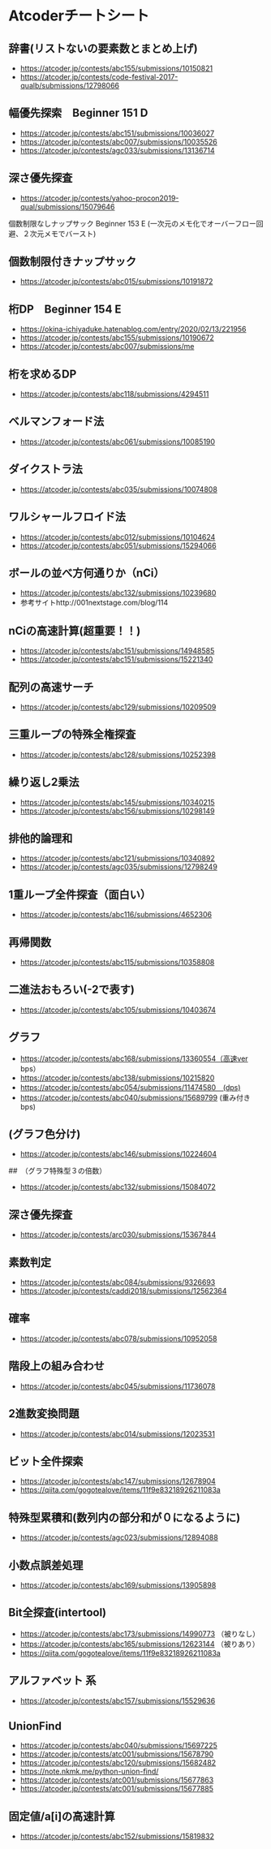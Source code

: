 # Atcoderチートシート

## 辞書(リストないの要素数とまとめ上げ)　

* https://atcoder.jp/contests/abc155/submissions/10150821
* https://atcoder.jp/contests/code-festival-2017-qualb/submissions/12798066

## 幅優先探索　Beginner 151 D 

* https://atcoder.jp/contests/abc151/submissions/10036027
* https://atcoder.jp/contests/abc007/submissions/10035526
* https://atcoder.jp/contests/agc033/submissions/13136714

## 深さ優先探査

* https://atcoder.jp/contests/yahoo-procon2019-qual/submissions/15079646

個数制限なしナップサック Beginner 153 E (一次元のメモ化でオーバーフロー回避、２次元メモでバースト)

## 個数制限付きナップサック

* https://atcoder.jp/contests/abc015/submissions/10191872

## 桁DP　Beginner 154 E

* https://okina-ichiyaduke.hatenablog.com/entry/2020/02/13/221956
* https://atcoder.jp/contests/abc155/submissions/10190672
* https://atcoder.jp/contests/abc007/submissions/me

## 桁を求めるDP

* https://atcoder.jp/contests/abc118/submissions/4294511

## ベルマンフォード法　

* https://atcoder.jp/contests/abc061/submissions/10085190

## ダイクストラ法　

* https://atcoder.jp/contests/abc035/submissions/10074808

## ワルシャールフロイド法

* https://atcoder.jp/contests/abc012/submissions/10104624
* https://atcoder.jp/contests/abc051/submissions/15294066

## ボールの並べ方何通りか（nCi）

* https://atcoder.jp/contests/abc132/submissions/10239680
* 参考サイトhttp://001nextstage.com/blog/114

## nCiの高速計算(超重要！！)

* https://atcoder.jp/contests/abc151/submissions/14948585
* https://atcoder.jp/contests/abc151/submissions/15221340

## 配列の高速サーチ

* https://atcoder.jp/contests/abc129/submissions/10209509

## 三重ループの特殊全権探査

* https://atcoder.jp/contests/abc128/submissions/10252398

## 繰り返し2乗法

* https://atcoder.jp/contests/abc145/submissions/10340215
* https://atcoder.jp/contests/abc156/submissions/10298149

## 排他的論理和

* https://atcoder.jp/contests/abc121/submissions/10340892
* https://atcoder.jp/contests/agc035/submissions/12798249

## 1重ループ全件探査（面白い）

* https://atcoder.jp/contests/abc116/submissions/4652306

## 再帰関数

* https://atcoder.jp/contests/abc115/submissions/10358808

## 二進法おもろい(-2で表す)

* https://atcoder.jp/contests/abc105/submissions/10403674

## グラフ

* https://atcoder.jp/contests/abc168/submissions/13360554（高速ver bps）
* https://atcoder.jp/contests/abc138/submissions/10215820
* https://atcoder.jp/contests/abc054/submissions/11474580　(dps)
* https://atcoder.jp/contests/abc040/submissions/15689799 (重み付き bps)

## (グラフ色分け)

* https://atcoder.jp/contests/abc146/submissions/10224604

##　（グラフ特殊型３の倍数）

* https://atcoder.jp/contests/abc132/submissions/15084072

## 深さ優先探査

* https://atcoder.jp/contests/arc030/submissions/15367844

## 素数判定

* https://atcoder.jp/contests/abc084/submissions/9326693
* https://atcoder.jp/contests/caddi2018/submissions/12562364

## 確率

* https://atcoder.jp/contests/abc078/submissions/10952058

## 階段上の組み合わせ

* https://atcoder.jp/contests/abc045/submissions/11736078

## 2進数変換問題

* https://atcoder.jp/contests/abc014/submissions/12023531

## ビット全件探索

* https://atcoder.jp/contests/abc147/submissions/12678904
* https://qiita.com/gogotealove/items/11f9e83218926211083a

## 特殊型累積和(数列内の部分和が０になるように)

* https://atcoder.jp/contests/agc023/submissions/12894088

## 小数点誤差処理

* https://atcoder.jp/contests/abc169/submissions/13905898

## Bit全探査(intertool)

* https://atcoder.jp/contests/abc173/submissions/14990773 （被りなし）
* https://atcoder.jp/contests/abc165/submissions/12623144 （被りあり）
* https://qiita.com/gogotealove/items/11f9e83218926211083a

## アルファベット 系

* https://atcoder.jp/contests/abc157/submissions/15529636

## UnionFind

* https://atcoder.jp/contests/abc040/submissions/15697225
* https://atcoder.jp/contests/atc001/submissions/15678790  
* https://atcoder.jp/contests/abc120/submissions/15682482
* https://note.nkmk.me/python-union-find/
* https://atcoder.jp/contests/atc001/submissions/15677863
* https://atcoder.jp/contests/atc001/submissions/15677885

## 固定値/a[i]の高速計算

* https://atcoder.jp/contests/abc152/submissions/15819832